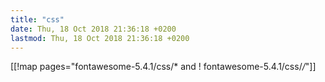```yaml
---
title: "css"
date: Thu, 18 Oct 2018 21:36:18 +0200
lastmod: Thu, 18 Oct 2018 21:36:18 +0200
---
```


[[!map pages="fontawesome-5.4.1/css/* and ! fontawesome-5.4.1/css/*/*"]]

